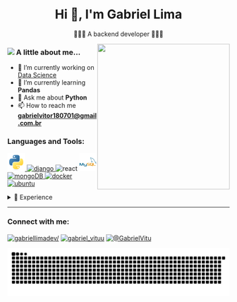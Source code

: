 <h1 align="center">Hi 👋, I'm Gabriel Lima</h1> 

<p align="center"> 👨🏻‍💻 A backend developer 👨🏻‍💻</p> 
<img align='right' src="https://camo.githubusercontent.com/62da68eb62b1e5f175f7d1f0191dd89a653d7908feb22d37d4a0ab07365d6791/68747470733a2f2f6d656469612e67697068792e636f6d2f6d656469612f4d3967624264396e6244724f5475314d71782f67697068792e676966" width="300" height="330" />

### <img src="https://media.giphy.com/media/VgCDAzcKvsR6OM0uWg/giphy.gif" width="50"> A little about me... 
- 🔭 I’m currently working on [Data Science](https://github.com/Gabriel-limadev/data_science_study)
- 🌱 I’m currently learning **Pandas**
- 💬 Ask me about **Python**
- 📫 How to reach me **gabrielvitor180701@gmail.com.br**


<h3>Languages and Tools:</h3>
<p align="left"> 
     <a href="https://www.python.org" target="_blank"> <img src="https://raw.githubusercontent.com/devicons/devicon/master/icons/python/python-original.svg" alt="python" width="40" height="40"/> </a> 
     <a href="https://www.djangoproject.com/" target="_blank"> <img src="https://github.com/Gabriel-limadev/devicon/blob/master/icons/django/django-original.svg" alt="django" width="40" height="40"/> </a
     <a href="https://nodejs.org" target="_blank"> <img src="https://github.com/Gabriel-limadev/devicon/blob/master/icons/nodejs/nodejs-original.svg" alt="react" width="40" height="40"/> </a> 
     <a href="https://www.mysql.com/" target="_blank"> <img src="https://raw.githubusercontent.com/devicons/devicon/master/icons/mysql/mysql-original-wordmark.svg" alt="mysql" width="40" height="40"/> </a>
     <a href="https://www.mongodb.com/lp/video/awareness/getting-started" target="_blank"> <img src="https://github.com/Gabriel-limadev/devicon/blob/master/icons/mongodb/mongodb-original.svg" alt="mongoDB" width="30" height="30"/> </a> 
     <a href="https://www.docker.com/" target="_blank"> <img src="https://github.com/Gabriel-limadev/devicon/blob/master/icons/docker/docker-original.svg" alt="docker" width="40" height="40"/> </a> 
     <a href="https://www.ubuntu.com/" target="_blank"> <img src="https://github.com/Gabriel-limadev/devicon/blob/master/icons/ubuntu/ubuntu-plain.svg" alt="ubuntu" width="40" height="40"/> </a>
</p>

<details>     
 <summary>📃 Experience</summary>

- 📖 **Software Developer**\
📆 2021 - 2022\
📍 **Escola Técnica Estadual** - Embu das Artes (SP), Brazil

<img align="right" src="https://img.shields.io/badge/Windows-0078D6?style=for-the-badge&logo=windows&logoColor=white" />

- 👨‍💻 **Technical Support**\
📆 Jun/2021 - Mar/2022\
📍 **Young apprentice** - São Paulo/SP, Brazil
</details>
  <hr>
  
  
<h3 align="left">Connect with me:</h3>
<p align="left">
<a href="https://linkedin.com/in/gabriellimadev/" target="blank"><img align="center" src="https://raw.githubusercontent.com/rahuldkjain/github-profile-readme-generator/master/src/images/icons/Social/linked-in-alt.svg" alt="gabriellimadev/" height="30" width="40" /></a>
<a href="https://instagram.com/gabriel_vituu" target="blank"><img align="center" src="https://raw.githubusercontent.com/rahuldkjain/github-profile-readme-generator/master/src/images/icons/Social/instagram.svg" alt="gabriel_vituu" height="30" width="40" /></a>
<a href="https://discord.gg/@GabrielVitu" target="blank"><img align="center" src="https://raw.githubusercontent.com/rahuldkjain/github-profile-readme-generator/master/src/images/icons/Social/discord.svg" alt="@GabrielVitu" height="30" width="40" /></a>
</p>

<div align="center">

 ![Snake animation](https://github.com/Gabriel-limadev/Gabriel-limadev/blob/output/github-contribution-grid-snake.svg)
     
</div>
